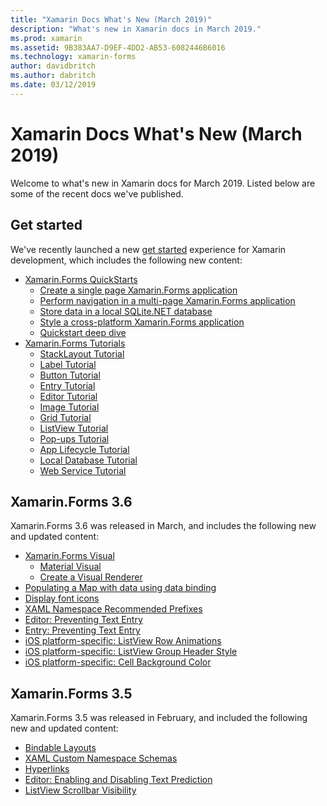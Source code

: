 ```yaml
---
title: "Xamarin Docs What's New (March 2019)"
description: "What's new in Xamarin docs in March 2019."
ms.prod: xamarin
ms.assetid: 9B383AA7-D9EF-4DD2-AB53-6082446B6016
ms.technology: xamarin-forms
author: davidbritch
ms.author: dabritch
ms.date: 03/12/2019
---
```


# Xamarin Docs What's New (March 2019)

Welcome to what's new in Xamarin docs for March 2019. Listed below are some of the recent docs we've published.

## Get started

We've recently launched a new [get started](~/get-started/index.yml) experience for Xamarin development, which includes the following new content:

- [Xamarin.Forms QuickStarts](~/get-started/quickstarts/index.yml)
  - [Create a single page Xamarin.Forms application](~/get-started/quickstarts/single-page.md)
  - [Perform navigation in a multi-page Xamarin.Forms application](~/get-started/quickstarts/multi-page.md)
  - [Store data in a local SQLite.NET database](~/get-started/quickstarts/database.md)
  - [Style a cross-platform Xamarin.Forms application](~/get-started/quickstarts/styling.md)
  - [Quickstart deep dive](~/get-started/quickstarts/deepdive.md)
- [Xamarin.Forms Tutorials](~/get-started/tutorials/index.yml)
  - [StackLayout Tutorial](~/get-started/tutorials/stacklayout/index.yml)
  - [Label Tutorial](~/get-started/tutorials/label/index.yml)
  - [Button Tutorial](~/get-started/tutorials/button/index.yml)
  - [Entry Tutorial](~/get-started/tutorials/entry/index.yml)
  - [Editor Tutorial](~/get-started/tutorials/editor/index.yml)
  - [Image Tutorial](~/get-started/tutorials/image/index.yml)
  - [Grid Tutorial](~/get-started/tutorials/grid/index.yml)
  - [ListView Tutorial](~/get-started/tutorials/listview/index.yml)
  - [Pop-ups Tutorial](~/get-started/tutorials/pop-ups/index.yml)
  - [App Lifecycle Tutorial](~/get-started/tutorials/app-lifecycle/index.yml)
  - [Local Database Tutorial](~/get-started/tutorials/local-database/index.yml)
  - [Web Service Tutorial](~/get-started/tutorials/web-service/index.yml)

## Xamarin.Forms 3.6

Xamarin.Forms 3.6 was released in March, and includes the following new and updated content:

- [Xamarin.Forms Visual](~/xamarin-forms/user-interface/visual/index.md)
  - [Material Visual](~/xamarin-forms/user-interface/visual/material-visual.md)
  - [Create a Visual Renderer](~/xamarin-forms/user-interface/visual/create.md)
- [Populating a Map with data using data binding](~/xamarin-forms/user-interface/map.md#populating-a-map-with-data-using-data-binding)
- [Display font icons](~/xamarin-forms/user-interface/text/fonts.md#display-font-icons)
- [XAML Namespace Recommended Prefixes](~/xamarin-forms/xaml/custom-prefix.md)
- [Editor: Preventing Text Entry](~/xamarin-forms/user-interface/text/editor.md#preventing-text-entry)
- [Entry: Preventing Text Entry](~/xamarin-forms/user-interface/text/entry.md#preventing-text-entry)
- [iOS platform-specific: ListView Row Animations](~/xamarin-forms/platform/ios/listview-row-animations.md)
- [iOS platform-specific: ListView Group Header Style](~/xamarin-forms/platform/ios/listview-group-header-style.md)
- [iOS platform-specific: Cell Background Color](~/xamarin-forms/platform/ios/cell-background-color.md)

## Xamarin.Forms 3.5

Xamarin.Forms 3.5 was released in February, and included the following new and updated content:

- [Bindable Layouts](~/xamarin-forms/user-interface/layouts/bindable-layouts.md)
- [XAML Custom Namespace Schemas](~/xamarin-forms/xaml/custom-namespace-schemas.md)
- [Hyperlinks](~/xamarin-forms/user-interface/text/label.md#hyperlinks)
- [Editor: Enabling and Disabling Text Prediction](~/xamarin-forms/user-interface/text/editor.md#enabling-and-disabling-text-prediction)
- [ListView Scrollbar Visibility](~/xamarin-forms/user-interface/listview/customizing-list-appearance.md#scrollbar-visibility)
